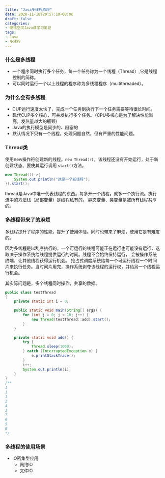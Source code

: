 ```yaml
---
title: "Java多线程原理"
date: 2020-11-18T20:57:10+08:00
draft: false
categories:
- 硬核空间Java课学习笔记
tags:
- Java
- 多线程
---
```


### 什么是多线程
- 一个程序同时执行多个任务，每一个任务称为一个线程（Thread）,它是线程控制的简称。
- 可以同时运行一个以上线程的程序称为多线程程序（multithreaded）。

### 为什么会有多线程
- CUP运行速度太快了，完成一个任务到执行下一个任务需要等待很长时间。
- 现代CUP多个核心，可并发执行多个任务。（CPU多核心是为了解决性能越高，发热量越大的瓶颈）
- Java的执行模型是同步的、阻塞的
- 默认情况下只有一个线程。处理问题自然，但有严重的性能问题。

### Thread类
 使用new操作符创建新的线程。`new Thread(r)`，该线程还没有开始运行，处于新创建状态。要使其运行调用
 `start()`方法。
``` java
new Thread(()->{
    System.out.println("这是一个新线程");
}).start();
```
thread是Java中唯一代表线程的东西。每多开一个线程，就多一个执行流。执行流中的方法栈（局部变量）是线程私有的。
静态变量、类变量是被所有线程共享的。

### 多线程带来了的麻烦
多线程提升了程序的性能，提升了使用体验。同时也带来了麻烦，使用它是有难度的。

因为多线程是以乱序执行的。一个可运行的线程可能正在运行也可能没有运行，这取决于操作系统给线程提供运行的时间。线程不会始终保持运行，
会被操作系统终端，让其他线程获得运行机会。
抢占式调度系统给每一个可运行线程一个时间片来执行任务。当时间片用完，操作系统剥夺该线程的运行权，并给另一个线程运行机会。

其实际问题是，多个线程同时操作，共享的数据。
``` java
public class testThread
{
    private static int i = 0;

    public static void main(String[] args) {
        for (int j = 0; j < 10; j++) {
            new Thread(testThread::add).start();
        }
    }

    private static void add() {
        try {
            Thread.sleep(1000);
        } catch (InterruptedException e) {
            e.printStackTrace();
        }
        i++;
        System.out.println(i);
    }
}
/**
1
1
1
2
4
3
7
6
5
8
*/
```
### 多线程的使用场景
- IO密集型应用
  - 网络IO
  - 文件IO



